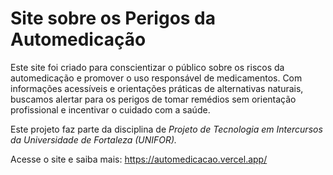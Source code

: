 # Site sobre os Perigos da Automedicação

Este site foi criado para conscientizar o público sobre os riscos da automedicação e promover o uso responsável de medicamentos. Com informações acessíveis e orientações práticas de alternativas naturais, buscamos alertar para os perigos de tomar remédios sem orientação profissional e incentivar o cuidado com a saúde.

Este projeto faz parte da disciplina de *Projeto de Tecnologia em Intercursos da Universidade de Fortaleza (UNIFOR).*

Acesse o site e saiba mais: https://automedicacao.vercel.app/
